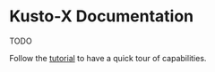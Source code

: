 # Kusto-X Documentation

TODO

Follow the [tutorial](documentation/tutorial.md) to have a quick tour of capabilities.